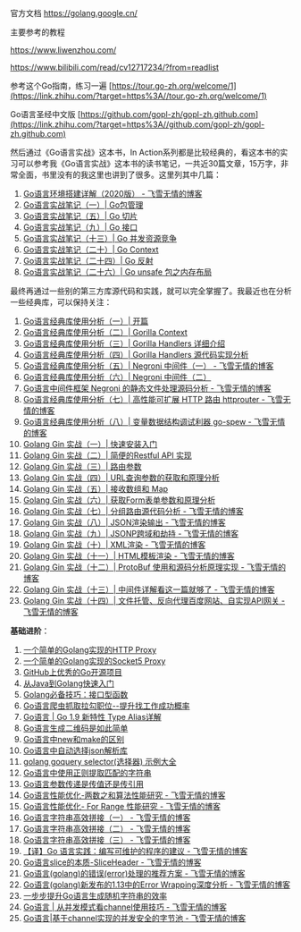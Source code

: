 
官方文档 https://golang.google.cn/



主要参考的教程

 https://www.liwenzhou.com/

https://www.bilibili.com/read/cv12717234/?from=readlist



参考这个Go指南，练习一遍 [https://tour.go-zh.org/welcome/1](https://link.zhihu.com/?target=https%3A//tour.go-zh.org/welcome/1)

Go语言圣经中文版 [https://github.com/gopl-zh/gopl-zh.github.com](https://link.zhihu.com/?target=https%3A//github.com/gopl-zh/gopl-zh.github.com)

然后通过《Go语言实战》这本书，In Action系列都是比较经典的，看这本书的实习可以参考我《Go语言实战》这本书的读书笔记，一共近30篇文章，15万字，非常全面，书里没有的我这里也讲到了很多。这里列其中几篇：

1. [Go语言环境搭建详解（2020版） - 飞雪无情的博客](https://link.zhihu.com/?target=https%3A//www.flysnow.org/2020/11/03/install-golang.html) 
2. [Go语言实战笔记（一）| Go包管理](https://link.zhihu.com/?target=http%3A//www.flysnow.org/2017/03/04/go-in-action-go-package.html)
3. [Go语言实战笔记（五）| Go 切片](https://link.zhihu.com/?target=http%3A//www.flysnow.org/2017/03/14/go-in-action-go-slice.html)
4. [Go语言实战笔记（九）| Go 接口](https://link.zhihu.com/?target=http%3A//www.flysnow.org/2017/04/03/go-in-action-go-interface.html)
5. [Go语言实战笔记（十三）| Go 并发资源竞争](https://link.zhihu.com/?target=http%3A//www.flysnow.org/2017/04/15/go-in-action-go-concurrent-resource.html)
6. [Go语言实战笔记（二十）| Go Context](https://link.zhihu.com/?target=http%3A//www.flysnow.org/2017/05/12/go-in-action-go-context.html)
7. [Go语言实战笔记（二十四）| Go 反射](https://link.zhihu.com/?target=http%3A//www.flysnow.org/2017/06/13/go-in-action-go-reflect.html)
8. [Go语言实战笔记（二十六）| Go unsafe 包之内存布局](https://link.zhihu.com/?target=http%3A//www.flysnow.org/2017/07/02/go-in-action-unsafe-memory-layout.html)

最终再通过一些别的第三方库源代码和实践，就可以完全掌握了。我最近也在分析一些经典库，可以保持关注：

1. [Go语言经典库使用分析（一）| 开篇](https://link.zhihu.com/?target=http%3A//www.flysnow.org/2017/07/26/go-classic-libs-start.html)
2. [Go语言经典库使用分析（二）| Gorilla Context](https://link.zhihu.com/?target=http%3A//www.flysnow.org/2017/07/29/go-classic-libs-gorilla-context.html)
3. [Go语言经典库使用分析（三）| Gorilla Handlers 详细介绍](https://link.zhihu.com/?target=http%3A//www.flysnow.org/2017/08/06/go-classic-libs-gorilla-handlers-guide.html)
4. [Go语言经典库使用分析（四）| Gorilla Handlers 源代码实现分析](https://link.zhihu.com/?target=http%3A//www.flysnow.org/2017/08/12/go-classic-libs-gorilla-handlers-sources.html)
5. [Go语言经典库使用分析（五）| Negroni 中间件（一） - 飞雪无情的博客](https://link.zhihu.com/?target=http%3A//www.flysnow.org/2017/08/20/go-classic-libs-negroni-one.html)
6. [Go语言经典库使用分析（六）| Negroni 中间件（二）](https://link.zhihu.com/?target=http%3A//www.flysnow.org/2017/09/02/go-classic-libs-negroni-two.html) 
7. [Go语言中间件框架 Negroni 的静态文件处理源码分析 - 飞雪无情的博客](https://link.zhihu.com/?target=http%3A//www.flysnow.org/2018/10/05/golang-negroni-static-middleware.html) 
8. [Go语言经典库使用分析（七）| 高性能可扩展 HTTP 路由 httprouter - 飞雪无情的博客](https://link.zhihu.com/?target=https%3A//www.flysnow.org/2019/01/07/golang-classic-libs-httprouter.html) 
9. [Go语言经典库使用分析（八）| 变量数据结构调试利器 go-spew - 飞雪无情的博客](https://link.zhihu.com/?target=https%3A//www.flysnow.org/2019/02/03/golang-classic-libs-go-spew.html)
10. [Golang Gin 实战（一）| 快速安装入门](https://link.zhihu.com/?target=https%3A//mp.weixin.qq.com/s/Ky5i7rc72s77VOE3LLiQOA) 
11. [Golang Gin 实战（二）| 简便的Restful API 实现](https://link.zhihu.com/?target=https%3A//mp.weixin.qq.com/s/Diue8kQW4L1LpUomfJi73g) 
12. [Golang Gin 实战（三）| 路由参数](https://link.zhihu.com/?target=https%3A//mp.weixin.qq.com/s/lKluqcdkwK6IA3Qp9hgwgw) 
13. [Golang Gin 实战（四）| URL查询参数的获取和原理分析](https://link.zhihu.com/?target=https%3A//mp.weixin.qq.com/s/y0KhI0BezsQ2MF1z-FBtVA) 
14. [Golang Gin 实战（五）| 接收数组和 Map](https://link.zhihu.com/?target=https%3A//mp.weixin.qq.com/s/u4R5MZABcy-231g4_HDrdg) 
15. [Golang Gin 实战（六）| 获取Form表单参数和原理分析](https://link.zhihu.com/?target=https%3A//mp.weixin.qq.com/s/Eb1r48h3pcIw_aa3_bLhuQ) 
16. [Golang Gin 实战（七）| 分组路由源代码分析 - 飞雪无情的博客](https://link.zhihu.com/?target=https%3A//www.flysnow.org/2019/12/25/golang-gin-group-router.html) 
17. [Golang Gin 实战（八）| JSON渲染输出 - 飞雪无情的博客](https://link.zhihu.com/?target=https%3A//www.flysnow.org/2019/12/29/golang-gin-json-rendering.html) 
18. [Golang Gin 实战（九）| JSONP跨域和劫持 - 飞雪无情的博客](https://link.zhihu.com/?target=https%3A//www.flysnow.org/2020/01/01/golang-gin-jsonp-and-hijacking.html) 
19. [Golang Gin 实战（十）| XML渲染 - 飞雪无情的博客](https://link.zhihu.com/?target=https%3A//www.flysnow.org/2020/01/03/golang-gin-xml-rendering.html) 
20. [Golang Gin 实战（十一）| HTML模板渲染 - 飞雪无情的博客](https://link.zhihu.com/?target=https%3A//www.flysnow.org/2020/01/09/golang-gin-html-rendering.html) 
21. [Golang Gin 实战（十二）| ProtoBuf 使用和源码分析原理实现 - 飞雪无情的博客](https://link.zhihu.com/?target=https%3A//www.flysnow.org/2020/06/21/golang-gin-protobuf.html) 
22. [Golang Gin 实战（十三）| 中间件详解看这一篇就够了 - 飞雪无情的博客](https://link.zhihu.com/?target=https%3A//www.flysnow.org/2020/06/28/golang-gin-middleware.html) 
23. [Golang Gin 实战（十四）| 文件托管、反向代理百度网站、自实现API网关 - 飞雪无情的博客](https://link.zhihu.com/?target=https%3A//www.flysnow.org/2020/07/21/golang-gin-static-files.html)

**基础进阶**：

1. [一个简单的Golang实现的HTTP Proxy](https://link.zhihu.com/?target=http%3A//www.flysnow.org/2016/12/24/golang-http-proxy.html)
2. [一个简单的Golang实现的Socket5 Proxy](https://link.zhihu.com/?target=http%3A//www.flysnow.org/2016/12/26/golang-socket5-proxy.html)
3. [GitHub上优秀的Go开源项目](https://link.zhihu.com/?target=http%3A//www.flysnow.org/2016/12/27/golang-hot-project-in-github.html)
4. [从Java到Golang快速入门](https://link.zhihu.com/?target=http%3A//www.flysnow.org/2016/12/28/from-java-to-golang.html)
5. [Golang必备技巧：接口型函数](https://link.zhihu.com/?target=http%3A//www.flysnow.org/2016/12/30/golang-function-interface.html) 
6. [Go语言爬虫抓取拉勾职位--提升找工作成功概率](https://link.zhihu.com/?target=http%3A//www.flysnow.org/2017/09/21/go-spider-for_lagou.html)
7. [Go语言 | Go 1.9 新特性 Type Alias详解](https://link.zhihu.com/?target=http%3A//www.flysnow.org/2017/08/26/go-1-9-type-alias.html) 
8. [Go语言生成二维码是如此简单](https://link.zhihu.com/?target=http%3A//www.flysnow.org/2017/09/29/go-qrcode.html) 
9. [Go语言中new和make的区别](https://link.zhihu.com/?target=http%3A//www.flysnow.org/2017/10/23/go-new-vs-make.html) 
10. [Go语言中自动选择json解析库](https://link.zhihu.com/?target=http%3A//www.flysnow.org/2017/11/05/go-auto-choice-json-libs.html) 
11. [golang goquery selector(选择器) 示例大全](https://link.zhihu.com/?target=http%3A//www.flysnow.org/2018/01/20/golang-goquery-examples-selector.html) 
12. [Go语言中使用正则提取匹配的字符串](https://link.zhihu.com/?target=http%3A//www.flysnow.org/2018/02/09/go-regexp-extract-text.html) 
13. [Go语言参数传递是传值还是传引用](https://link.zhihu.com/?target=http%3A//www.flysnow.org/2018/02/24/golang-function-parameters-passed-by-value.html) 
14. [Go语言性能优化-两数之和算法性能研究 - 飞雪无情的博客](https://link.zhihu.com/?target=http%3A//www.flysnow.org/2018/10/14/golang-leetcode-two-sum.html) 
15. [Go语言性能优化- For Range 性能研究 - 飞雪无情的博客](https://link.zhihu.com/?target=http%3A//www.flysnow.org/2018/10/20/golang-for-range-slice-map.html) 
16. [Go语言字符串高效拼接（一） - 飞雪无情的博客](https://link.zhihu.com/?target=http%3A//www.flysnow.org/2018/10/28/golang-concat-strings-performance-analysis.html) 
17. [Go语言字符串高效拼接（二） - 飞雪无情的博客](https://link.zhihu.com/?target=http%3A//www.flysnow.org/2018/11/05/golang-concat-strings-performance-analysis.html) 
18. [Go语言字符串高效拼接（三） - 飞雪无情的博客](https://link.zhihu.com/?target=https%3A//www.flysnow.org/2018/11/11/golang-concat-strings-performance-analysis.html) 
19. [【译】Go 语言实践：编写可维护的程序的建议 - 飞雪无情的博客](https://link.zhihu.com/?target=https%3A//www.flysnow.org/2018/12/04/golang-the-go-best-presentations.html) 
20. [Go语言slice的本质-SliceHeader - 飞雪无情的博客](https://link.zhihu.com/?target=https%3A//www.flysnow.org/2018/12/21/golang-sliceheader.html) 
21. [Go语言(golang)的错误(error)处理的推荐方案 - 飞雪无情的博客](https://link.zhihu.com/?target=https%3A//www.flysnow.org/2019/01/01/golang-error-handle-suggestion.html) 
22. [Go语言(golang)新发布的1.13中的Error Wrapping深度分析 - 飞雪无情的博客](https://link.zhihu.com/?target=https%3A//www.flysnow.org/2019/09/06/go1.13-error-wrapping.html) 
23. [一步步提升Go语言生成随机字符串的效率](https://link.zhihu.com/?target=https%3A//www.flysnow.org/2019/09/30/how-to-generate-a-random-string-of-a-fixed-length-in-go.html) 
24. [Go语言 | 从并发模式看channel使用技巧 - 飞雪无情的博客](https://link.zhihu.com/?target=https%3A//www.flysnow.org/2020/08/04/golang-goroutine-channel.html) 
25. [Go语言|基于channel实现的并发安全的字节池 - 飞雪无情的博客](https://link.zhihu.com/?target=https%3A//www.flysnow.org/2020/08/21/golang-chan-byte-pool.html)
